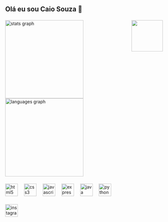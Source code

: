 <h2 align="left">Olá eu sou Caio Souza 👋</h2>

###

<img align="right" height="100" src="https://media.tenor.com/nE9laAoTsBEAAAAi/luffy-gear-5-laughing-sticker.gif"  />

###

<div align="left">
  <img src="https://github-readme-stats.vercel.app/api?username=Kai0ult&hide_title=false&hide_rank=false&show_icons=true&include_all_commits=false&count_private=true&disable_animations=false&theme=dracula&locale=en&hide_border=true&order=1" height="250" alt="stats graph"  />
  <img src="https://github-readme-stats.vercel.app/api/top-langs?username=Kai0ult&locale=en&hide_title=false&layout=compact&card_width=60&langs_count=5&theme=dracula&hide_border=true&order=2" height="250" alt="languages graph"  />
</div>

###

<div align="left">
  <img src="https://skillicons.dev/icons?i=html" height="40" alt="html5 logo"  />
  <img width="12" />
  <img src="https://skillicons.dev/icons?i=css" height="40" alt="css3 logo"  />
  <img width="12" />
  <img src="https://skillicons.dev/icons?i=js" height="40" alt="javascript logo"  />
  <img width="12" />
  <img src="https://skillicons.dev/icons?i=express" height="40" alt="express logo"  />
  <img width="12" />
  <img src="https://skillicons.dev/icons?i=java" height="40" alt="java logo"  />
  <img width="12" />
  <img src="https://skillicons.dev/icons?i=py" height="40" alt="python logo"  />
</div>

###

<div align="left">
  <a href="https://www.instagram.com/caiosouza58/" target="_blank">
    <img src="https://img.shields.io/static/v1?message=Instagram&logo=instagram&label=&color=E4405F&logoColor=white&labelColor=&style=for-the-badge" height="40" alt="instagram logo"  />
  </a>

</div>

###
